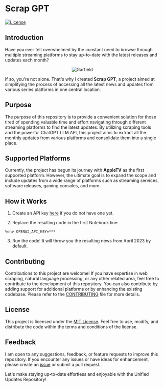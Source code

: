 # Scrap GPT

[![License](https://img.shields.io/badge/license-MIT-blue.svg)](https://github.com/jadvani/scrapGPT/blob/main/LICENSE)

## Introduction

Have you ever felt overwhelmed by the constant need to browse through multiple streaming platforms to stay up-to-date with the latest releases and updates each month? 


<p align="center">
  <img src="https://media.giphy.com/media/A7XO2QsduJGrw6hKsU/giphy.gif" alt="Garfield"/>
</p>

If so, you're not alone. That's why I created **Scrap GPT**, a project aimed at simplifying the process of accessing all the latest news and updates from various series platforms in one central location.

## Purpose

The purpose of this repository is to provide a convenient solution for those tired of spending valuable time and effort navigating through different streaming platforms to find the latest updates. By utilizing scraping tools and the powerful ChatGPT LLM API, this project aims to extract all the monthly updates from various platforms and consolidate them into a single place. 

## Supported Platforms

Currently, the project has begun its journey with **AppleTV** as the first supported platform. However, the ultimate goal is to expand the scope and include updates from a wide range of platforms such as streaming services, software releases, gaming consoles, and more.

## How it Works

1. Create an API key [here](https://platform.openai.com/account/api-keys) if you do not have one yet.

2. Replace the resulting code in the first Notebook line: 

```
%env OPENAI_API_KEY=***
```

3. Run the code! It will throw you the resulting news from April 2023 by default.

## Contributing

Contributions to this project are welcome! If you have expertise in web scraping, natural language processing, or any other related area, feel free to contribute to the development of this repository. You can also contribute by adding support for additional platforms or by enhancing the existing codebase. Please refer to the [CONTRIBUTING](https://github.com/jadvani/scrapGPT/blob/main/CONTRIBUTING.md) file for more details.

## License

This project is licensed under the [MIT License](https://github.com/jadvani/scrapGPT/blob/main/LICENSE). Feel free to use, modify, and distribute the code within the terms and conditions of the license.

## Feedback

I am open to any suggestions, feedback, or feature requests to improve this repository. If you encounter any issues or have ideas for enhancement, please create an [issue](https://github.com/jadvani/scrapGPT/issues) or submit a pull request.

Let's make staying up-to-date effortless and enjoyable with the Unified Updates Repository!

